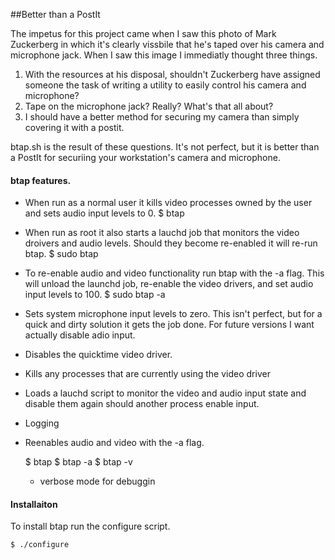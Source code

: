 ##Better than a PostIt

The impetus for this project came when I saw this photo of Mark Zuckerberg in which it's clearly vissbile that he's taped over his camera and microphone jack.  When I saw this image I immediatly thought three things.

  1. With the resources at his disposal, shouldn't Zuckerberg have assigned someone the task of writing a utility to easily control his camera and microphone?
  2. Tape on the microphone jack?  Really?  What's that all about?
  3. I should have a better method for securing my camera than simply covering it with a postit.

btap.sh is the result of these questions. It's not perfect, but it is better than a PostIt for securiing your workstation's camera and microphone.  

#### btap features.

  * When run as a normal user it kills video processes owned by the user and sets audio input levels to 0.
      $ btap
  *  When run as root it also starts a lauchd job that monitors the video droivers and audio levels.  Should they become re-enabled it will re-run btap.
      $ sudo btap
  * To re-enable audio and video functionality run btap with the -a flag.  This will unload the launchd job, re-enable the video drivers, and set audio input levels to 100.
      $ sudo btap -a
  * Sets system microphone input levels to zero.  This isn't perfect, but for a quick and dirty solution it gets the job done.  For future versions I want actually disable adio input.
  * Disables the quicktime video driver.
  * Kills any processes that are currently using the video driver
  * Loads a lauchd script to monitor the video and audio input state and disable them again should another process enable input.
  * Logging <needs descripton>
  * Reenables audio and video with the -a flag.
 
    $ btap 
    $ btap -a 
    $ btap -v
      * verbose mode for debuggin 

#### Installaiton

To install btap run the configure script.

    $ ./configure
    
